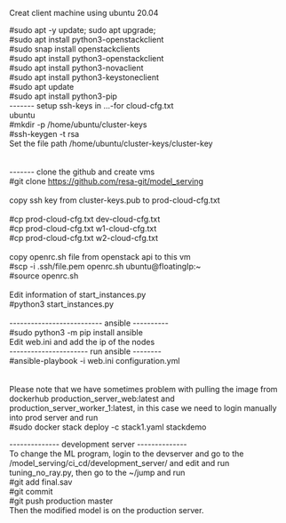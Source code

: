 Creat client machine using ubuntu 20.04<br/>

#sudo apt -y update; sudo apt upgrade;<br/>
#sudo apt install python3-openstackclient<br/>
#sudo snap install openstackclients<br/>
#sudo apt install python3-openstackclient<br/>
#sudo apt install python3-novaclient<br/>
#sudo apt install python3-keystoneclient<br/>
#sudo apt update<br/>
#sudo apt install python3-pip<br/>
------- setup ssh-keys in ...-for  cloud-cfg.txt<br/>
ubuntu<br/>
#mkdir -p /home/ubuntu/cluster-keys<br/>
#ssh-keygen -t rsa<br/>
Set the file path /home/ubuntu/cluster-keys/cluster-key<br/>
<br/>
<br/>
------- clone the github and create vms<br/>
#git clone https://github.com/resa-git/model_serving<br/>
<br/>
copy ssh key from cluster-keys.pub to prod-cloud-cfg.txt<br/><br/>
#cp  prod-cloud-cfg.txt  dev-cloud-cfg.txt<br/>
#cp  prod-cloud-cfg.txt  w1-cloud-cfg.txt<br/>
#cp  prod-cloud-cfg.txt  w2-cloud-cfg.txt<br/>
<br/>
copy openrc.sh file from openstack api to this vm<br/>
#scp -i .ssh/file.pem openrc.sh ubuntu@floatingIp:~<br/>
#source openrc.sh<br/>
<br/>
Edit information of start_instances.py<br/>
#python3 start_instances.py<br/>
<br/>
-------------------------- ansible ----------<br/>
#sudo python3 -m pip install ansible<br/>
Edit web.ini and add the ip of the nodes<br/>
---------------------- run ansible --------<br/>
#ansible-playbook -i web.ini configuration.yml<br/>
<br/>
<br/>
Please note that we have sometimes problem with pulling the image from dockerhub production_server_web:latest and production_server_worker_1:latest, in this case we need to login manually into prod server and run<br/>
#sudo docker stack deploy -c stack1.yaml stackdemo<br/>


-------------- development server --------------<br/>
To change the ML program, login to the devserver and go to the /model_serving/ci_cd/development_server/ and edit and run tuning_no_ray.py, then go to the ~/jump and run<br/>
#git add final.sav<br/>
#git commit <br/>
#git push production master<br/>
Then the modified model is on the production server.<br/>

